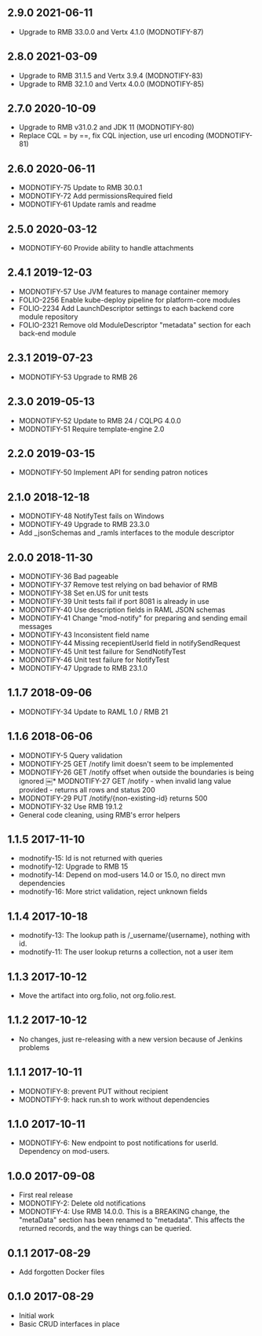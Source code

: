 ## 2.9.0 2021-06-11
 * Upgrade to RMB 33.0.0 and Vertx 4.1.0 (MODNOTIFY-87)

## 2.8.0 2021-03-09
 * Upgrade to RMB 31.1.5 and Vertx 3.9.4 (MODNOTIFY-83)
 * Upgrade to RMB 32.1.0 and Vertx 4.0.0 (MODNOTIFY-85)

## 2.7.0 2020-10-09
 * Upgrade to RMB v31.0.2 and JDK 11 (MODNOTIFY-80)
 * Replace CQL = by ==, fix CQL injection, use url encoding (MODNOTIFY-81)
 
## 2.6.0 2020-06-11
 * MODNOTIFY-75 Update to RMB 30.0.1
 * MODNOTIFY-72 Add permissionsRequired field
 * MODNOTIFY-61 Update ramls and readme

## 2.5.0 2020-03-12
 * MODNOTIFY-60 Provide ability to handle attachments

## 2.4.1 2019-12-03
 * MODNOTIFY-57 Use JVM features to manage container memory
 * FOLIO-2256 Enable kube-deploy pipeline for platform-core modules
 * FOLIO-2234 Add LaunchDescriptor settings to each backend core module repository
 * FOLIO-2321 Remove old ModuleDescriptor "metadata" section for each back-end module

 ## 2.3.1 2019-07-23
 * MODNOTIFY-53 Upgrade to RMB 26

## 2.3.0 2019-05-13
 * MODNOTIFY-52 Update to RMB 24 / CQLPG 4.0.0
 * MODNOTIFY-51 Require template-engine 2.0

## 2.2.0 2019-03-15
 * MODNOTIFY-50 Implement API for sending patron notices

## 2.1.0 2018-12-18
 * MODNOTIFY-48	NotifyTest fails on Windows
 * MODNOTIFY-49	Upgrade to RMB 23.3.0
 * Add _jsonSchemas and _ramls interfaces to the module descriptor

## 2.0.0 2018-11-30

 * MODNOTIFY-36	Bad pageable
 * MODNOTIFY-37 Remove test relying on bad behavior of RMB
 * MODNOTIFY-38	Set en.US for unit tests
 * MODNOTIFY-39	Unit tests fail if port 8081 is already in use
 * MODNOTIFY-40	Use description fields in RAML JSON schemas
 * MODNOTIFY-41	Change "mod-notify" for preparing and sending email messages
 * MODNOTIFY-43	Inconsistent field name
 * MODNOTIFY-44	Missing recepientUserId field in notifySendRequest
 * MODNOTIFY-45	Unit test failure for SendNotifyTest
 * MODNOTIFY-46	Unit test failure for NotifyTest
 * MODNOTIFY-47	Upgrade to RMB 23.1.0

## 1.1.7 2018-09-06
 * MODNOTIFY-34 Update to RAML 1.0 / RMB 21

## 1.1.6 2018-06-06
 * MODNOTIFY-5 Query validation
 * MODNOTIFY-25 GET /notify limit doesn't seem to be implemented
 * MODNOTIFY-26 GET /notify offset when outside the boundaries is being ignored
￼* MODNOTIFY-27 GET /notify - when invalid lang value provided - returns all rows and status 200
 * MODNOTIFY-29 PUT /notify/{non-existing-id} returns 500
 * MODNOTIFY-32 Use RMB 19.1.2
 * General code cleaning, using RMB's error helpers

## 1.1.5 2017-11-10
 * modnotify-15: Id is not returned with queries
 * modnotify-12: Upgrade to RMB 15
 * modnotify-14: Depend on mod-users 14.0 or 15.0, no direct mvn dependencies
 * modnotify-16: More strict validation, reject unknown fields

## 1.1.4 2017-10-18
 * modnotify-13: The lookup path is /_username/{username}, nothing with id.
 * modnotify-11: The user lookup returns a collection, not a user item

## 1.1.3 2017-10-12
 * Move the artifact into org.folio, not org.folio.rest.

## 1.1.2 2017-10-12
 * No changes, just re-releasing with a new version because of Jenkins problems

## 1.1.1 2017-10-11
 * MODNOTIFY-8: prevent PUT without recipient
 * MODNOTIFY-9: hack run.sh to work without dependencies

## 1.1.0 2017-10-11
 * MODNOTIFY-6: New endpoint to post notifications for userId.
   Dependency on mod-users.

## 1.0.0 2017-09-08
 * First real release
 * MODNOTIFY-2: Delete old notifications
 * MODNOTIFY-4: Use RMB 14.0.0. This is a BREAKING change, the "metaData"
   section has been renamed to "metadata". This affects the returned records,
   and the way things can be queried.

## 0.1.1 2017-08-29
 * Add forgotten Docker files

## 0.1.0 2017-08-29
 * Initial work
 * Basic CRUD interfaces in place

